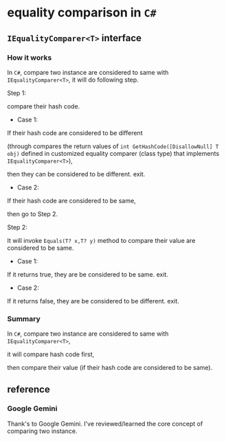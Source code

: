 # equality comparison in `C#`
##  `IEqualityComparer<T>` interface
### How it works
In `C#`, compare two instance are considered to same with `IEqualityComparer<T>`, it will do following step.

Step 1:

compare their hash code.

+ Case 1:

If their hash code are considered to be different 

(through compares the return values of `int GetHashCode([DisallowNull] T obj)` defined in customized equality comparer (class type) that implements  `IEqualityComparer<T>`),

then they can be considered to be different. exit.

+ Case 2:

If their hash code are considered to be same,

then go to Step 2.

Step 2:

It will invoke `Equals(T? x,T? y)` method to compare their value are considered to be same.

+ Case 1:

If it returns true, they are be considered to be same. exit.

+ Case 2:

If it returns false, they are be considered to be different. exit.

### Summary
In `C#`, compare two instance are considered to same with `IEqualityComparer<T>`, 

it will compare hash code first, 

then compare their value (if their hash code are considered to be same).

## reference
### Google Gemini
Thank's to Google Gemini. I've reviewed/learned the core concept of comparing two instance.


